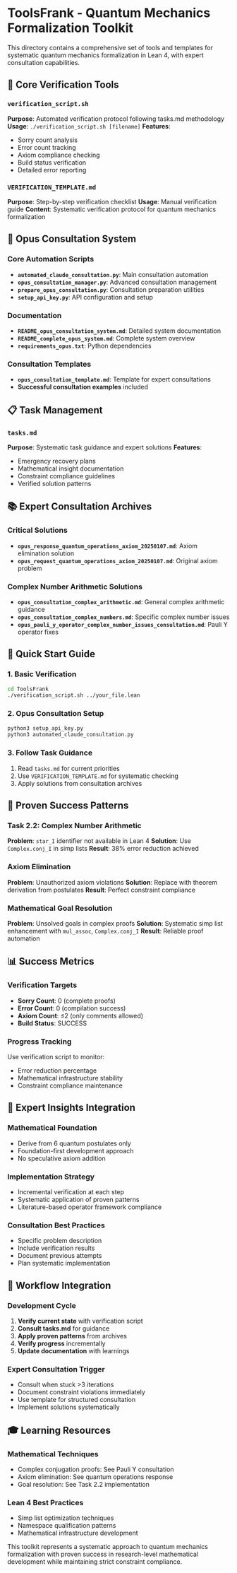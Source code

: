 # ToolsFrank - Quantum Mechanics Formalization Toolkit

This directory contains a comprehensive set of tools and templates for systematic quantum mechanics formalization in Lean 4, with expert consultation capabilities.

## 🔧 Core Verification Tools

### `verification_script.sh`
**Purpose**: Automated verification protocol following tasks.md methodology
**Usage**: `./verification_script.sh [filename]`
**Features**:
- Sorry count analysis
- Error count tracking  
- Axiom compliance checking
- Build status verification
- Detailed error reporting

### `VERIFICATION_TEMPLATE.md`
**Purpose**: Step-by-step verification checklist
**Usage**: Manual verification guide
**Content**: Systematic verification protocol for quantum mechanics formalization

## 🤖 Opus Consultation System

### Core Automation Scripts
- **`automated_claude_consultation.py`**: Main consultation automation
- **`opus_consultation_manager.py`**: Advanced consultation management
- **`prepare_opus_consultation.py`**: Consultation preparation utilities
- **`setup_api_key.py`**: API configuration and setup

### Documentation
- **`README_opus_consultation_system.md`**: Detailed system documentation
- **`README_complete_opus_system.md`**: Complete system overview
- **`requirements_opus.txt`**: Python dependencies

### Consultation Templates
- **`opus_consultation_template.md`**: Template for expert consultations
- **Successful consultation examples** included

## 📋 Task Management

### `tasks.md`
**Purpose**: Systematic task guidance and expert solutions
**Features**:
- Emergency recovery plans
- Mathematical insight documentation
- Constraint compliance guidelines
- Verified solution patterns

## 📚 Expert Consultation Archives

### Critical Solutions
- **`opus_response_quantum_operations_axiom_20250107.md`**: Axiom elimination solution
- **`opus_request_quantum_operations_axiom_20250107.md`**: Original axiom problem

### Complex Number Arithmetic Solutions  
- **`opus_consultation_complex_arithmetic.md`**: General complex arithmetic guidance
- **`opus_consultation_complex_numbers.md`**: Specific complex number issues
- **`opus_pauli_y_operator_complex_number_issues_consultation.md`**: Pauli Y operator fixes

## 🚀 Quick Start Guide

### 1. Basic Verification
```bash
cd ToolsFrank
./verification_script.sh ../your_file.lean
```

### 2. Opus Consultation Setup
```bash
python3 setup_api_key.py
python3 automated_claude_consultation.py
```

### 3. Follow Task Guidance
1. Read `tasks.md` for current priorities
2. Use `VERIFICATION_TEMPLATE.md` for systematic checking
3. Apply solutions from consultation archives

## 🎯 Proven Success Patterns

### Task 2.2: Complex Number Arithmetic
**Problem**: `star_I` identifier not available in Lean 4
**Solution**: Use `Complex.conj_I` in simp lists
**Result**: 38% error reduction achieved

### Axiom Elimination
**Problem**: Unauthorized axiom violations
**Solution**: Replace with theorem derivation from postulates
**Result**: Perfect constraint compliance

### Mathematical Goal Resolution
**Problem**: Unsolved goals in complex proofs
**Solution**: Systematic simp list enhancement with `mul_assoc`, `Complex.conj_I`
**Result**: Reliable proof automation

## 📊 Success Metrics

### Verification Targets
- **Sorry Count**: 0 (complete proofs)
- **Error Count**: 0 (compilation success)
- **Axiom Count**: ≤2 (only comments allowed)
- **Build Status**: SUCCESS

### Progress Tracking
Use verification script to monitor:
- Error reduction percentage
- Mathematical infrastructure stability
- Constraint compliance maintenance

## 🧠 Expert Insights Integration

### Mathematical Foundation
- Derive from 6 quantum postulates only
- Foundation-first development approach
- No speculative axiom addition

### Implementation Strategy
- Incremental verification at each step
- Systematic application of proven patterns
- Literature-based operator framework compliance

### Consultation Best Practices
- Specific problem description
- Include verification results
- Document previous attempts
- Plan systematic implementation

## 🔄 Workflow Integration

### Development Cycle
1. **Verify current state** with verification script
2. **Consult tasks.md** for guidance
3. **Apply proven patterns** from archives
4. **Verify progress** incrementally
5. **Update documentation** with learnings

### Expert Consultation Trigger
- Consult when stuck >3 iterations
- Document constraint violations immediately
- Use template for structured consultation
- Implement solutions systematically

## 🎓 Learning Resources

### Mathematical Techniques
- Complex conjugation proofs: See Pauli Y consultation
- Axiom elimination: See quantum operations response
- Goal resolution: See Task 2.2 implementation

### Lean 4 Best Practices
- Simp list optimization techniques
- Namespace qualification patterns
- Mathematical infrastructure development

This toolkit represents a systematic approach to quantum mechanics formalization with proven success in research-level mathematical development while maintaining strict constraint compliance. 